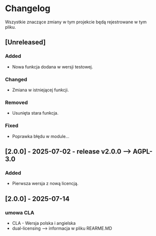 # Changelog

Wszystkie znaczące zmiany w tym projekcie będą rejestrowane w tym pliku. 

## [Unreleased]

### Added
- Nowa funkcja dodana w wersji testowej.

### Changed
- Zmiana w istniejącej funkcji.

### Removed
- Usunięta stara funkcja.

### Fixed
- Poprawka błędu w module...

## [2.0.0] - 2025-07-02 - release v2.0.0 --> AGPL-3.0

### Added
- Pierwsza wersja z nową licencją.

## [2.0.0] - 2025-07-14

### umowa CLA
- CLA - Wersja polska i angielska
- dual-licensing --> informacja w pliku REARME.MD

